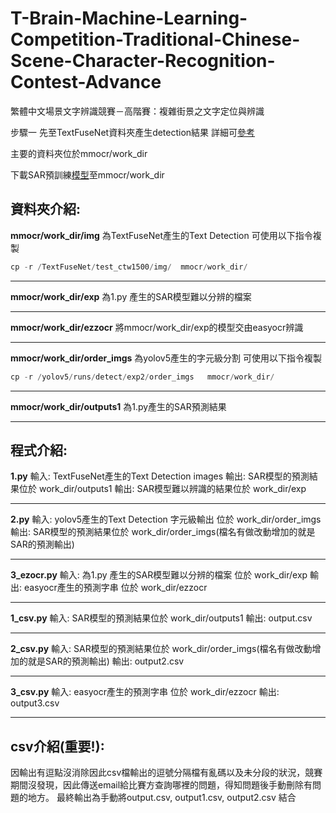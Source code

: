 # T-Brain-Machine-Learning-Competition-Traditional-Chinese-Scene-Character-Recognition-Contest-Advance
繁體中文場景文字辨識競賽－高階賽：複雜街景之文字定位與辨識

步驟一 先至TextFuseNet資料夾產生detection結果 詳細可[參考](https://github.com/ananzeng/T-Brain-Machine-Learning-Competition-Traditional-Chinese-Scene-Character-Recognition-Contest-Advance/blob/main/TextFuseNet/README.md "參考")

主要的資料夾位於mmocr/work_dir

下載SAR預訓練[模型](https://download.openmmlab.com/mmocr/textrecog/sar/sar_r31_parallel_decoder_chineseocr_20210507-b4be8214.pth "模型")至mmocr/work_dir

## 資料夾介紹:
**mmocr/work_dir/img**
為TextFuseNet產生的Text Detection
可使用以下指令複製
```python
cp -r /TextFuseNet/test_ctw1500/img/  mmocr/work_dir/
```

------------


**mmocr/work_dir/exp**
為1.py 產生的SAR模型難以分辨的檔案

------------


**mmocr/work_dir/ezzocr**
將mmocr/work_dir/exp的模型交由easyocr辨識

------------


**mmocr/work_dir/order_imgs**
為yolov5產生的字元級分割
可使用以下指令複製
```python
cp -r /yolov5/runs/detect/exp2/order_imgs   mmocr/work_dir/
```

------------


**mmocr/work_dir/outputs1**
為1.py產生的SAR預測結果

------------


## 程式介紹:
**1.py**
輸入: TextFuseNet產生的Text Detection images
輸出: SAR模型的預測結果位於 work_dir/outputs1
輸出: SAR模型難以辨識的結果位於 work_dir/exp

------------


**2.py**
輸入: yolov5產生的Text Detection 字元級輸出 位於 work_dir/order_imgs
輸出: SAR模型的預測結果位於 work_dir/order_imgs(檔名有做改動增加的就是SAR的預測輸出)

------------


**3_ezocr.py**
輸入: 為1.py 產生的SAR模型難以分辨的檔案 位於 work_dir/exp
輸出: easyocr產生的預測字串 位於 work_dir/ezzocr

------------


**1_csv.py**
輸入: SAR模型的預測結果位於 work_dir/outputs1
輸出: output.csv

------------


**2_csv.py**
輸入: SAR模型的預測結果位於 work_dir/order_imgs(檔名有做改動增加的就是SAR的預測輸出)
輸出: output2.csv

------------


**3_csv.py**
輸入: easyocr產生的預測字串 位於 work_dir/ezzocr
輸出: output3.csv

------------

## csv介紹(重要!):
因輸出有逗點沒消除因此csv檔輸出的逗號分隔檔有亂碼以及未分段的狀況，競賽期間沒發現，因此傳送email給比賽方查詢哪裡的問題，得知問題後手動刪除有問題的地方。
最終輸出為手動將output.csv, output1.csv, output2.csv 結合



